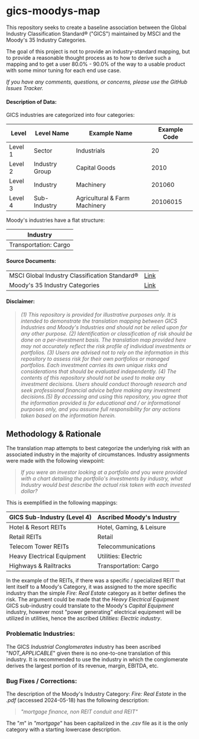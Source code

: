 # gics-moodys-map

This repository seeks to create a baseline association between the Global Industry Classification Standard® ("GICS") maintained by MSCI and the Moody's 35 Industry Categories.

The goal of this project is not to provide an industry-standard mapping, but to provide a reasonable thought process as to how to derive such a mapping and to get a user 80.0% - 90.0% of the way to a usable product with some minor tuning for each end use case.

*If you have any comments, questions, or concerns, please use the GitHub Issues Tracker.*

#### **Description of Data:**

GICS industries are categorized into four categories:

| Level   | Level Name     | Example Name                  | Example Code |
|---------|----------------|-------------------------------|--------------|
| Level 1 | Sector         | Industrials                   | 20           |
| Level 2 | Industry Group | Capital Goods                 | 2010         |
| Level 3 | Industry       | Machinery                     | 201060       |
| Level 4 | Sub-Industry   | Agricultural & Farm Machinery | 20106015     |

Moody's industries have a flat structure:

| Industry              |
|-----------------------|
| Transportation: Cargo |

#### **Source Documents:**

|                                               |                                                                                                     |
|-------------------------------------------------------|:---------------:|
| MSCI Global Industry Classification Standard® |                     [Link](https://www.msci.com/index/methodology/latest/GICS)                      |
| Moody's 35 Industry Categories                | [Link](https://www.moodys.com/sites/products/ProductAttachments/MCO_35%20Industry%20Categories.pdf) |

#### **Disclaimer:**

> *(1) This repository is provided for illustrative purposes only. It is intended to demonstrate the translation mapping between GICS Industries and Moody's Industries and should not be relied upon for any other purpose. (2) Identification or classification of risk should be done on a per-investment basis. The translation map provided here may not accurately reflect the risk profile of individual investments or portfolios. (3) Users are advised not to rely on the information in this repository to assess risk for their own portfolios or managed portfolios. Each investment carries its own unique risks and considerations that should be evaluated independently. (4) The contents of this repository should not be used to make any investment decisions. Users should conduct thorough research and seek professional financial advice before making any investment decisions.(5) By accessing and using this repository, you agree that the information provided is for educational and / or informational purposes only, and you assume full responsibility for any actions taken based on the information herein.*

## Methodology & Rationale

The translation map attempts to best categorize the underlying risk with an associated industry in the majority of circumstances. Industry assignments were made with the following viewpoint:

> *If you were an investor looking at a portfolio and you were provided with a chart detailing the portfolio's investments by industry, what Industry would best describe the actual risk taken with each invested dollar?*

This is exemplified in the following mappings:

| GICS Sub-Industry (Level 4) | Ascribed Moody's Industry |
|-----------------------------|---------------------------|
| Hotel & Resort REITs        | Hotel, Gaming, & Leisure  |
| Retail REITs                | Retail                    |
| Telecom Tower REITs         | Telecommunications        |
| Heavy Electrical Equipment  | Utilities: Electric       |
| Highways & Railtracks       | Transportation: Cargo     |

In the example of the REITs, if there was a specific / specialized REIT that lent itself to a Moody's Category, it was assigned to the more specific industry than the simple *Fire: Real Estate* category as it better defines the risk. The argument could be made that the *Heavy Electrical Equipment* GICS sub-industry could translate to the Moody's *Capital Equipment* industry, however most "power generating" electrical equipment will be utilized in utilities, hence the ascribed *Utilities: Electric industry*.

### Problematic Industries:

The GICS *Industrial Conglomerates* industry has been ascribed "*NOT_APPLICABLE*" given there is no one-to-one translation of this industry. It is recommended to use the industry in which the conglomerate derives the largest portion of its revenue, margin, EBITDA, etc.

### Bug Fixes / Corrections:

The description of the Moody's Industry Category: *Fire: Real Estate* in the *.pdf* (accessed 2024-05-18) has the following description:

> *"mortgage finance, non REIT conduit and REIT"*

The "*m*" in *"mortgage*" has been capitalized in the *.csv* file as it is the only category with a starting lowercase description.
